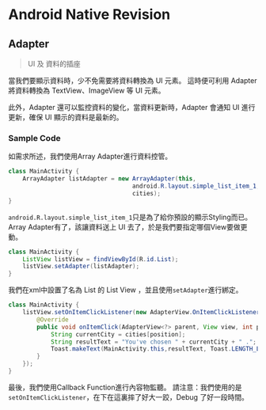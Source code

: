 #   Android Native Revision #

##  Adapter ##

> UI 及 資料的插座

當我們要顯示資料時，少不免需要將資料轉換為 UI 元素。
這時便可利用 Adapter 將資料轉換為 TextView、ImageView 等 UI 元素。

此外，Adapter 還可以監控資料的變化，當資料更新時，Adapter 會通知 UI 進行更新，確保 UI 顯示的資料是最新的。


### Sample Code ###

如需求所述，我們使用Array Adapter進行資料控管。

```java
class MainActivity {
    ArrayAdapter listAdapter = new ArrayAdapter(this,
                                   android.R.layout.simple_list_item_1,
                                   cities);
}
```

`android.R.layout.simple_list_item_1`只是為了給你預設的顯示Styling而已。
Array Adapter有了，該讓資料送上 UI 去了，於是我們要指定哪個View要做更動。

```java
class MainActivity {
    ListView listView = findViewById(R.id.List);
    listView.setAdapter(listAdapter);
}
```
我們在xml中設置了名為 List 的 List View ，並且使用`setAdapter`進行綁定。

```java
class MainActivity {
    listView.setOnItemClickListener(new AdapterView.OnItemClickListener() {
        @Override
        public void onItemClick(AdapterView<?> parent, View view, int position, long id) {
            String currentCity = cities[position];
            String resultText = "You've chosen " + currentCity + " .";
            Toast.makeText(MainActivity.this,resultText, Toast.LENGTH_LONG).show();
        }
    });
}
```

最後，我們使用Callback Function進行內容物監聽。
請注意：我們使用的是`setOnItemClickListener`，在下在這裏摔了好大一跤，Debug 了好一段時間。